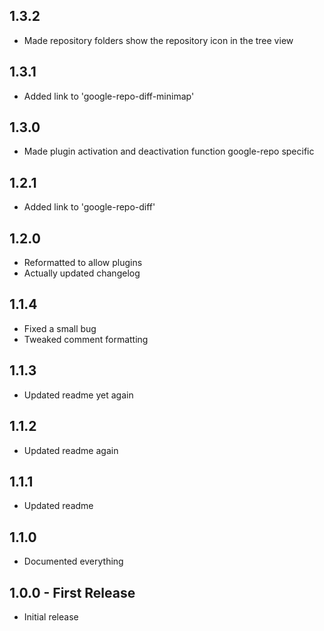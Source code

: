 ## 1.3.2
* Made repository folders show the repository icon in the tree view

## 1.3.1
* Added link to 'google-repo-diff-minimap'

## 1.3.0
* Made plugin activation and deactivation function google-repo specific

## 1.2.1
* Added link to 'google-repo-diff'

## 1.2.0
* Reformatted to allow plugins
* Actually updated changelog

## 1.1.4
* Fixed a small bug
* Tweaked comment formatting

## 1.1.3
* Updated readme yet again

## 1.1.2
* Updated readme again

## 1.1.1
* Updated readme

## 1.1.0
* Documented everything

## 1.0.0 - First Release
* Initial release